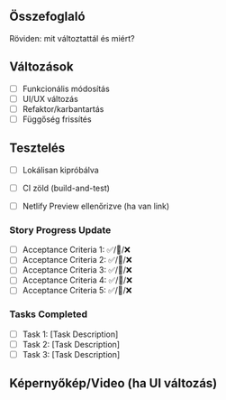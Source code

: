## Összefoglaló
Röviden: mit változtattál és miért?

## Változások
- [ ] Funkcionális módosítás
- [ ] UI/UX változás
- [ ] Refaktor/karbantartás
- [ ] Függőség frissítés

## Tesztelés
- [ ] Lokálisan kipróbálva
- [ ] CI zöld (build-and-test)
- [ ] Netlify Preview ellenőrizve (ha van link)



### Story Progress Update
- [ ] Acceptance Criteria 1: ✅/🔄/❌
- [ ] Acceptance Criteria 2: ✅/🔄/❌
- [ ] Acceptance Criteria 3: ✅/🔄/❌
- [ ] Acceptance Criteria 4: ✅/🔄/❌
- [ ] Acceptance Criteria 5: ✅/🔄/❌

### Tasks Completed
- [ ] Task 1: [Task Description]
- [ ] Task 2: [Task Description]
- [ ] Task 3: [Task Description]

## Képernyőkép/Video (ha UI változás)


